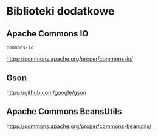 Biblioteki dodatkowe
====================

## Apache Commons IO

``commons-io``

https://commons.apache.org/proper/commons-io/

## Gson

https://github.com/google/gson

## Apache Commons BeansUtils

https://commons.apache.org/proper/commons-beanutils/
